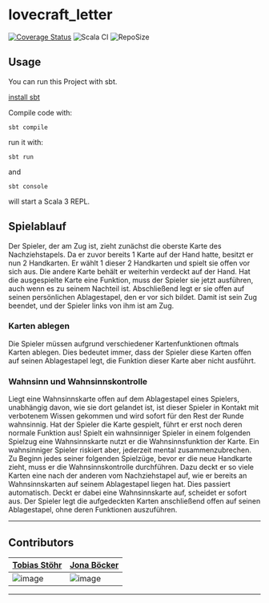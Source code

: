 # lovecraft_letter

[![Coverage Status](https://coveralls.io/repos/github/TobiasReyEye/lovecraft_letter/badge.svg?branch=DeveloperBranch)](https://coveralls.io/github/TobiasReyEye/lovecraft_letter?branch=DeveloperBranch)
![Scala CI](https://github.com/TobiasReyEye/lovecraft_letter/actions/workflows/scala.yml/badge.svg)
![RepoSize](https://img.shields.io/github/repo-size/TobiasReyEye/lovecraft_letter)


## Usage

You can run this Project with sbt.

[install sbt](https://www.scala-sbt.org/1.x/docs/Setup.html)

Compile code with:
```
sbt compile
```
run it with:
```
sbt run
```
and
```
sbt console
```
will start a Scala 3 REPL.

## Spielablauf

Der Spieler, der am Zug ist, zieht zunächst die oberste Karte des
Nachziehstapels. Da er zuvor
bereits 1 Karte auf der Hand hatte, besitzt er nun 2 Handkarten.
Er wählt 1 dieser 2 Handkarten und spielt sie offen vor sich aus. Die
andere Karte behält er weiterhin verdeckt auf der Hand.
Hat die ausgespielte Karte eine Funktion, muss der Spieler sie jetzt
ausführen, auch wenn es zu seinem Nachteil ist. Abschließend legt er
sie offen auf seinen persönlichen Ablagestapel, den er vor sich bildet.
Damit ist sein Zug beendet, und der Spieler links von ihm ist am Zug.

### Karten ablegen
Die Spieler müssen aufgrund verschiedener Kartenfunktionen oftmals
Karten ablegen. Dies bedeutet immer, dass der Spieler diese Karten offen
auf seinen Ablagestapel legt, die Funktion dieser Karte aber nicht ausführt.

### Wahnsinn und Wahnsinnskontrolle
Liegt eine Wahnsinnskarte offen auf dem Ablagestapel eines Spielers,
unabhängig davon, wie sie dort gelandet ist, ist dieser Spieler in Kontakt
mit verbotenem Wissen gekommen und wird sofort für den Rest der
Runde wahnsinnig. Hat der Spieler die Karte gespielt, führt er erst noch
deren normale Funktion aus!
Spielt ein wahnsinniger Spieler in einem folgenden Spielzug eine
Wahnsinnskarte nutzt er die Wahnsinnsfunktion der Karte.
Ein wahnsinniger Spieler riskiert aber, jederzeit mental zusammenzubrechen.
Zu Beginn jedes seiner folgenden Spielzüge, bevor er die
neue Handkarte zieht, muss er die Wahnsinnskontrolle durchführen.
Dazu deckt er so viele Karten eine nach der anderen vom Nachziehstapel
auf, wie er bereits an Wahnsinnskarten auf seinem Ablagestapel liegen
hat. Dies passiert automatisch.
Deckt er dabei eine Wahnsinnskarte auf, scheidet er sofort aus.
Der Spieler legt die aufgedeckten Karten anschließend offen
auf seinen Ablagestapel, ohne deren Funktionen auszuführen.


---

## Contributors
| [Tobias Stöhr](https://github.com/TobiasReyEye)  |  [Jona Böcker](https://github.com/jbcker) | 
|---|---|
| ![image](https://github-readme-streak-stats.herokuapp.com/?user=TobiasReyEye) | ![image](https://github-readme-streak-stats.herokuapp.com/?user=jbcker)  |

---